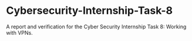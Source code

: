 # Cybersecurity-Internship-Task-8
A report and verification for the Cyber Security Internship Task 8: Working with VPNs.
